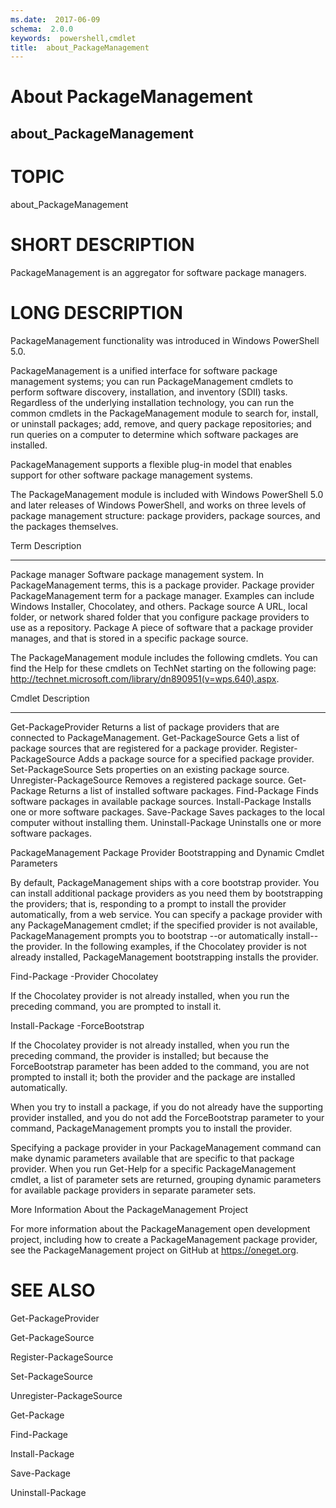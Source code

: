 ```yaml
---
ms.date:  2017-06-09
schema:  2.0.0
keywords:  powershell,cmdlet
title:  about_PackageManagement
---
```


# About PackageManagement
## about_PackageManagement
# TOPIC

about_PackageManagement

# SHORT DESCRIPTION

PackageManagement is an aggregator for software package managers.

# LONG DESCRIPTION

PackageManagement functionality was introduced in Windows PowerShell 5.0.

PackageManagement is a unified interface for software package management systems; you
can run PackageManagement cmdlets to perform software discovery, installation, and
inventory (SDII) tasks. Regardless of the underlying installation technology,
you can run the common cmdlets in the PackageManagement module to search for,
install, or uninstall packages; add, remove, and query package repositories; and
run queries on a computer to determine which software packages are installed.

PackageManagement supports a flexible plug-in model that enables support for other
software package management systems.

The PackageManagement module is included with Windows PowerShell 5.0 and later releases
of Windows PowerShell, and works on three levels of package management
structure:  package providers, package sources, and the packages themselves.

Term                  Description
----------            ------------------------------
Package manager       Software package management system. In
PackageManagement terms, this is a package provider.
Package provider      PackageManagement term for a package manager. Examples
can include Windows Installer, Chocolatey,
and others.
Package source        A URL, local folder, or network shared folder that
you configure package providers to use as a
repository.
Package               A piece of software that a package provider manages,
and that is stored in a specific package source.

The PackageManagement module includes the following cmdlets. You can find the
Help for these cmdlets on TechNet starting on the following page:
http://technet.microsoft.com/library/dn890951(v=wps.640).aspx.

Cmdlet                   Description
----------               ------------------------------
Get-PackageProvider      Returns a list of package providers that are
connected to PackageManagement.
Get-PackageSource        Gets a list of package sources that are
registered for a package provider.
Register-PackageSource   Adds a package source for a specified
package provider.
Set-PackageSource        Sets properties on an existing package
source.
Unregister-PackageSource Removes a registered package source.
Get-Package              Returns a list of installed software
packages.
Find-Package             Finds software packages in available
package sources.
Install-Package          Installs one or more software packages.
Save-Package             Saves packages to the local computer
without installing them.
Uninstall-Package        Uninstalls one or more software packages.

PackageManagement Package Provider Bootstrapping and Dynamic Cmdlet Parameters

By default, PackageManagement ships with a core bootstrap provider. You can install
additional package providers as you need them by bootstrapping the providers;
that is, responding to a prompt to install the provider automatically, from a
web service. You can specify a package provider with any PackageManagement cmdlet;
if the specified provider is not available, PackageManagement prompts you to bootstrap
--or automatically install--the provider. In the following examples, if the
Chocolatey provider is not already installed, PackageManagement bootstrapping installs
the provider.

Find-Package -Provider Chocolatey <PackageName>

If the Chocolatey provider is not already installed, when you run the
preceding command, you are prompted to install it.

Install-Package <Chocolatey package Name> -ForceBootstrap

If the Chocolatey provider is not already installed, when you run the
preceding command, the provider is installed; but because the ForceBootstrap
parameter has been added to the command, you are not prompted to install it;
both the provider and the package are installed automatically.

When you try to install a package, if you do not already have the supporting
provider installed, and you do not add the ForceBootstrap parameter to your
command, PackageManagement prompts you to install the provider.

Specifying a package provider in your PackageManagement command can make
dynamic parameters available that are specific to that package provider.
When you run Get-Help for a specific PackageManagement cmdlet, a list of
parameter sets are returned, grouping dynamic parameters for available
package providers in separate parameter sets.

More Information About the PackageManagement Project

For more information about the PackageManagement open development project,
including how to create a PackageManagement package provider, see the
PackageManagement project on GitHub at https://oneget.org.

# SEE ALSO

Get-PackageProvider

Get-PackageSource

Register-PackageSource

Set-PackageSource

Unregister-PackageSource

Get-Package

Find-Package

Install-Package

Save-Package

Uninstall-Package

